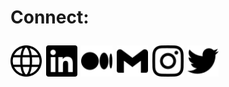<h1> Connect:</p>
<span>
<a href="https://oyier.vercel.app/"><img src="./svgs/www.svg" height="50"/></a>
<a href="https://www.linkedin.com/in/boboyier/"><img src="./svgs/linkedin.svg" height="50"/></a>
<a href="https://javascripture.medium.com/"><img src="./svgs/medium.svg" height="50"/></a>
<a href="mailto:boboyier92@gmail.com
"><img src="./svgs/gmail.svg" height="50"/></a>
<a href="https://www.instagram.com/boboyier/"><img src="./svgs/instagram.svg" height="50"/></a>
<a href="https://twitter.com/arraydotmap"><img src="./svgs/twitter.svg" height="50"/></a>
</span>
